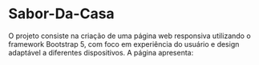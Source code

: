 # Sabor-Da-Casa
O projeto consiste na criação de uma página web responsiva utilizando o framework Bootstrap 5, com foco em experiência do usuário e design adaptável a diferentes dispositivos. A página apresenta:

